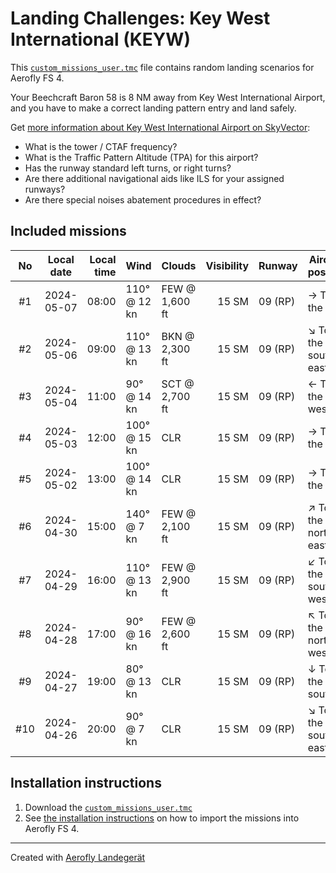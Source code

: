 # Landing Challenges: Key West International (KEYW)

This [`custom_missions_user.tmc`](./custom_missions_user.tmc) file contains random landing scenarios for Aerofly FS 4.

Your Beechcraft Baron 58 is 8 NM away from Key West International Airport, and you have to make a correct landing pattern entry and land safely.

Get [more information about Key West International Airport on SkyVector](https://skyvector.com/airport/KEYW):

- What is the tower / CTAF frequency?
- What is the Traffic Pattern Altitude (TPA) for this airport?
- Has the runway standard left turns, or right turns?
- Are there additional navigational aids like ILS for your assigned runways?
- Are there special noises abatement procedures in effect?

## Included missions

| No  | Local date | Local time | Wind         | Clouds         | Visibility | Runway  | Aircraft position    |
| :-: | ---------- | ---------: | ------------ | -------------- | ---------: | ------- | -------------------- |
| #1  | 2024-05-07 |      08:00 | 110° @ 12 kn | FEW @ 1,600 ft |      15 SM | 09 (RP) | → To the east        |
| #2  | 2024-05-06 |      09:00 | 110° @ 13 kn | BKN @ 2,300 ft |      15 SM | 09 (RP) | ↘ To the south-east |
| #3  | 2024-05-04 |      11:00 | 90° @ 14 kn  | SCT @ 2,700 ft |      15 SM | 09 (RP) | ← To the west        |
| #4  | 2024-05-03 |      12:00 | 100° @ 15 kn | CLR            |      15 SM | 09 (RP) | → To the east        |
| #5  | 2024-05-02 |      13:00 | 100° @ 14 kn | CLR            |      15 SM | 09 (RP) | → To the east        |
| #6  | 2024-04-30 |      15:00 | 140° @ 7 kn  | FEW @ 2,100 ft |      15 SM | 09 (RP) | ↗ To the north-east |
| #7  | 2024-04-29 |      16:00 | 110° @ 13 kn | FEW @ 2,900 ft |      15 SM | 09 (RP) | ↙ To the south-west |
| #8  | 2024-04-28 |      17:00 | 90° @ 16 kn  | FEW @ 2,600 ft |      15 SM | 09 (RP) | ↖ To the north-west |
| #9  | 2024-04-27 |      19:00 | 80° @ 13 kn  | CLR            |      15 SM | 09 (RP) | ↓ To the south       |
| #10 | 2024-04-26 |      20:00 | 90° @ 7 kn   | CLR            |      15 SM | 09 (RP) | ↘ To the south-east |

## Installation instructions

1. Download the [`custom_missions_user.tmc`](./custom_missions_user.tmc)
2. See [the installation instructions](https://fboes.github.io/aerofly-missions/docs/generic-installation.html) on how to import the missions into Aerofly FS 4.

---

Created with [Aerofly Landegerät](https://github.com/fboes/aerofly-patterns)
